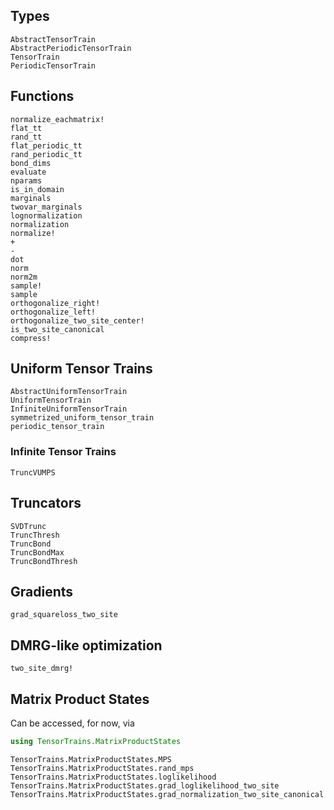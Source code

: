 ## Types
```@docs
AbstractTensorTrain
AbstractPeriodicTensorTrain
TensorTrain
PeriodicTensorTrain
```

## Functions
```@docs
normalize_eachmatrix!
flat_tt
rand_tt
flat_periodic_tt
rand_periodic_tt
bond_dims
evaluate
nparams
is_in_domain
marginals
twovar_marginals
lognormalization
normalization
normalize!
+
-
dot
norm
norm2m
sample!
sample
orthogonalize_right!
orthogonalize_left!
orthogonalize_two_site_center!
is_two_site_canonical
compress!
```

## Uniform Tensor Trains
```@docs
AbstractUniformTensorTrain
UniformTensorTrain
InfiniteUniformTensorTrain
symmetrized_uniform_tensor_train
periodic_tensor_train
```

### Infinite Tensor Trains
```@docs
TruncVUMPS
```

## Truncators
```@docs
SVDTrunc
TruncThresh
TruncBond
TruncBondMax
TruncBondThresh
```

## Gradients
```@docs
grad_squareloss_two_site
```

## DMRG-like optimization
```@docs
two_site_dmrg!
```

## Matrix Product States
Can be accessed, for now, via
```julia
using TensorTrains.MatrixProductStates
```

```@docs
TensorTrains.MatrixProductStates.MPS
TensorTrains.MatrixProductStates.rand_mps
TensorTrains.MatrixProductStates.loglikelihood
TensorTrains.MatrixProductStates.grad_loglikelihood_two_site
TensorTrains.MatrixProductStates.grad_normalization_two_site_canonical
```